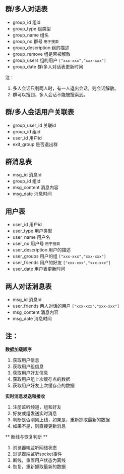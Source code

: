 ## 群/多人对话表

* group_id 组id
* group_type 组类型
* group_name 组名
* group_no 群号 `用于搜索`
* group_description 组的描述
* group_remove 组是否被解散
* group_users 组的用户 `["xxx-xxx","xxx-xxx"]`
* group_date 群/多人对话表更新时间

注：

1. 多人会话只剩两人时，有一人退出会话，则会话解散。
2. 群可以搜到，多人会话不能被搜索到。

## 群/多人会话用户关联表

* group_user_id 关联id
* group_id  组id
* user_id 用户id
* exit_group 是否退出群


## 群消息表

* msg_id 消息id
* group_id 组id
* msg_content 消息内容
* msg_date 消息时间

## 用户表

* user_id 用户id
* user_type 用户类型
* user_name 用户名
* user_no 用户号 `用于搜索`
* user_description 用户的描述
* user_groups 用户的组 `["xxx-xxx","xxx-xxx"]`
* user_friends 用户的好友  `["xxx-xxx","xxx-xxx"]`
* user_date 用户表更新时间

## 两人对话消息表

* msg_id 消息id
* user_friends 两人对话的用户 `["xxx-xxx","xxx-xxx"]`
* msg_content 消息内容
* msg_date 消息时间

## 注：

**数据加载顺序**

1. 获取用户信息
2. 获取用户组信息
3. 获取用户好友信息
4. 获取用户组上次缓存点的数据
5. 获取用户好友上次缓存点的数据

**实时消息发送和接收**

1. 注册监听频道，组和好友
2. 好友或组发送实时消息
3. 判断是否刚刚上线，如果是，重新抓取最新的数据
4. 如果不是，则直接更新消息

** 断线与恢复判断 ** 

1. 浏览器端监听网络状态
2. 浏览器端监听socket事件
3. 断线，重置用户状态为离线
4. 恢复，重新抓取最新的数据


